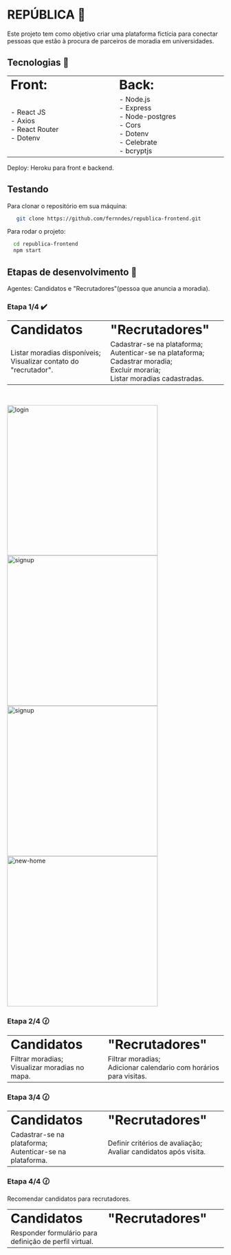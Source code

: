 # REPÚBLICA :hotel: 

Este projeto tem como objetivo criar uma plataforma fictícia para conectar pessoas que estão à procura de parceiros de moradia em universidades.

## Tecnologias :rocket: 

<table border="0">
 <tr>
    <td width="300px"><b style="font-size:30px"> Front:</b></td>
    <td width="300px"><b style="font-size:30px"> Back:</b></td>
 </tr>
 <tr>
    <td> 
     - React JS <br/>
     - Axios <br/>
     - React Router <br/>
     - Dotenv <br/>
  </td>
    <td>
     - Node.js <br/>
     - Express <br/>
     - Node-postgres <br/>
     - Cors <br/>
     - Dotenv <br/>
     - Celebrate <br/>
     - bcryptjs <br/>
  </td>
 </tr>
</table>
 
Deploy: Heroku para front e backend.
 
## Testando

Para clonar o repositório em sua máquina:
```sh
   git clone https://github.com/fernndes/republica-frontend.git
```
Para rodar o projeto:
```sh
  cd republica-frontend 
  npm start 
```

## Etapas de desenvolvimento :bookmark_tabs:

Agentes: Candidatos e "Recrutadores"(pessoa que anuncia a moradia).

### Etapa 1/4 :heavy_check_mark:

<table border="0">
 <tr>
    <td width="300px"><b style="font-size:30px"> Candidatos</b></td>
    <td width="300px"><b style="font-size:30px"> "Recrutadores"</b></td>
 </tr>
 <tr>
  <td>
   Listar moradias disponíveis; <br/>
   Visualizar contato do "recrutador". <br/>
  </td>
  <td>
   Cadastrar-se na plataforma; <br/>
   Autenticar-se na plataforma; <br/>
   Cadastrar moradia; <br/>
   Excluir moraria; <br/>
   Listar moradias cadastradas. <br/>
  </td>
 </tr>
</table>
</br>
<p>
  <img src="https://user-images.githubusercontent.com/59981795/107121195-e5250800-686f-11eb-834e-9bab4359c66f.png" width="350" alt="login">
  <img src="https://user-images.githubusercontent.com/59981795/107121285-55338e00-6870-11eb-898f-76cf1a604c39.png" width="350" alt="signup">
  <img src="https://user-images.githubusercontent.com/59981795/107121407-01757480-6871-11eb-9a0a-a6c03edb234a.png" width="350" alt="signup">
  <img src="https://user-images.githubusercontent.com/59981795/107121354-b22f4400-6870-11eb-905c-2c2f6aabe1dd.png" width="350" alt="new-home">
</p>

### Etapa 2/4 :clock130:

<table border="0">
 <tr>
    <td width="400px"><b style="font-size:30px"> Candidatos</b></td>
    <td width="400px"><b style="font-size:30px"> "Recrutadores"</b></td>
 </tr>
 <tr>
  <td>
   Filtrar moradias; <br/>
   Visualizar moradias no mapa. <br/>
  </td>
  <td>
   Filtrar moradias; <br/>
   Adicionar calendario com horários para visitas. <br/>
  </td>
 </tr>
</table>

### Etapa 3/4 :clock130:

<table border="0">
 <tr>
    <td width="400px"><b style="font-size:30px"> Candidatos</b></td>
    <td width="400px"><b style="font-size:30px"> "Recrutadores"</b></td>
 </tr>
 <tr>
  <td>
   Cadastrar-se na plataforma; <br/>
   Autenticar-se na plataforma. <br/>
  </td>
  <td>
   Definir critérios de avaliação; <br/>
   Avaliar candidatos após visita. <br/>
  </td>
 </tr>
</table>

### Etapa 4/4 :clock130:

Recomendar candidatos para recrutadores. <br/>

<table border="0">
 <tr>
    <td width="400px"><b style="font-size:30px"> Candidatos</b></td>
    <td width="400px"><b style="font-size:30px"> "Recrutadores"</b></td>
 </tr>
 <tr>
  <td>
   Responder formulário para definição de perfil virtual. <br/>
  </td>
  <td>
  </td>
 </tr>
</table>



